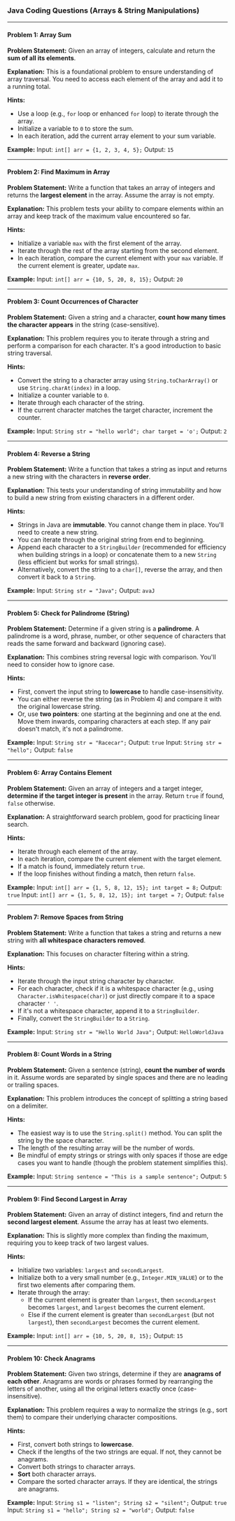 ### Java Coding Questions (Arrays & String Manipulations)

---

#### **Problem 1: Array Sum**

**Problem Statement:**
Given an array of integers, calculate and return the **sum of all its elements**.

**Explanation:**
This is a foundational problem to ensure understanding of array traversal. You need to access each element of the array and add it to a running total.

**Hints:**
* Use a loop (e.g., `for` loop or enhanced `for` loop) to iterate through the array.
* Initialize a variable to `0` to store the sum.
* In each iteration, add the current array element to your sum variable.

**Example:**
Input: `int[] arr = {1, 2, 3, 4, 5};`
Output: `15`

---

#### **Problem 2: Find Maximum in Array**

**Problem Statement:**
Write a function that takes an array of integers and returns the **largest element** in the array. Assume the array is not empty.

**Explanation:**
This problem tests your ability to compare elements within an array and keep track of the maximum value encountered so far.

**Hints:**
* Initialize a variable `max` with the first element of the array.
* Iterate through the rest of the array starting from the second element.
* In each iteration, compare the current element with your `max` variable. If the current element is greater, update `max`.

**Example:**
Input: `int[] arr = {10, 5, 20, 8, 15};`
Output: `20`

---

#### **Problem 3: Count Occurrences of Character**

**Problem Statement:**
Given a string and a character, **count how many times the character appears** in the string (case-sensitive).

**Explanation:**
This problem requires you to iterate through a string and perform a comparison for each character. It's a good introduction to basic string traversal.

**Hints:**
* Convert the string to a character array using `String.toCharArray()` or use `String.charAt(index)` in a loop.
* Initialize a counter variable to `0`.
* Iterate through each character of the string.
* If the current character matches the target character, increment the counter.

**Example:**
Input: `String str = "hello world"; char target = 'o';`
Output: `2`

---

#### **Problem 4: Reverse a String**

**Problem Statement:**
Write a function that takes a string as input and returns a new string with the characters in **reverse order**.

**Explanation:**
This tests your understanding of string immutability and how to build a new string from existing characters in a different order.

**Hints:**
* Strings in Java are **immutable**. You cannot change them in place. You'll need to create a new string.
* You can iterate through the original string from end to beginning.
* Append each character to a `StringBuilder` (recommended for efficiency when building strings in a loop) or concatenate them to a new `String` (less efficient but works for small strings).
* Alternatively, convert the string to a `char[]`, reverse the array, and then convert it back to a `String`.

**Example:**
Input: `String str = "Java";`
Output: `avaJ`

---

#### **Problem 5: Check for Palindrome (String)**

**Problem Statement:**
Determine if a given string is a **palindrome**. A palindrome is a word, phrase, number, or other sequence of characters that reads the same forward and backward (ignoring case).

**Explanation:**
This combines string reversal logic with comparison. You'll need to consider how to ignore case.

**Hints:**
* First, convert the input string to **lowercase** to handle case-insensitivity.
* You can either reverse the string (as in Problem 4) and compare it with the original lowercase string.
* Or, use **two pointers**: one starting at the beginning and one at the end. Move them inwards, comparing characters at each step. If any pair doesn't match, it's not a palindrome.

**Example:**
Input: `String str = "Racecar";`
Output: `true`
Input: `String str = "hello";`
Output: `false`

---

#### **Problem 6: Array Contains Element**

**Problem Statement:**
Given an array of integers and a target integer, **determine if the target integer is present** in the array. Return `true` if found, `false` otherwise.

**Explanation:**
A straightforward search problem, good for practicing linear search.

**Hints:**
* Iterate through each element of the array.
* In each iteration, compare the current element with the target element.
* If a match is found, immediately return `true`.
* If the loop finishes without finding a match, then return `false`.

**Example:**
Input: `int[] arr = {1, 5, 8, 12, 15}; int target = 8;`
Output: `true`
Input: `int[] arr = {1, 5, 8, 12, 15}; int target = 7;`
Output: `false`

---

#### **Problem 7: Remove Spaces from String**

**Problem Statement:**
Write a function that takes a string and returns a new string with **all whitespace characters removed**.

**Explanation:**
This focuses on character filtering within a string.

**Hints:**
* Iterate through the input string character by character.
* For each character, check if it is a whitespace character (e.g., using `Character.isWhitespace(char)`) or just directly compare it to a space character `' '`.
* If it's not a whitespace character, append it to a `StringBuilder`.
* Finally, convert the `StringBuilder` to a `String`.

**Example:**
Input: `String str = "Hello World Java";`
Output: `HelloWorldJava`

---

#### **Problem 8: Count Words in a String**

**Problem Statement:**
Given a sentence (string), **count the number of words** in it. Assume words are separated by single spaces and there are no leading or trailing spaces.

**Explanation:**
This problem introduces the concept of splitting a string based on a delimiter.

**Hints:**
* The easiest way is to use the `String.split()` method. You can split the string by the space character.
* The length of the resulting array will be the number of words.
* Be mindful of empty strings or strings with only spaces if those are edge cases you want to handle (though the problem statement simplifies this).

**Example:**
Input: `String sentence = "This is a sample sentence";`
Output: `5`

---

#### **Problem 9: Find Second Largest in Array**

**Problem Statement:**
Given an array of distinct integers, find and return the **second largest element**. Assume the array has at least two elements.

**Explanation:**
This is slightly more complex than finding the maximum, requiring you to keep track of two largest values.

**Hints:**
* Initialize two variables: `largest` and `secondLargest`.
* Initialize both to a very small number (e.g., `Integer.MIN_VALUE`) or to the first two elements after comparing them.
* Iterate through the array:
    * If the current element is greater than `largest`, then `secondLargest` becomes `largest`, and `largest` becomes the current element.
    * Else if the current element is greater than `secondLargest` (but not `largest`), then `secondLargest` becomes the current element.

**Example:**
Input: `int[] arr = {10, 5, 20, 8, 15};`
Output: `15`

---

#### **Problem 10: Check Anagrams**

**Problem Statement:**
Given two strings, determine if they are **anagrams of each other**. Anagrams are words or phrases formed by rearranging the letters of another, using all the original letters exactly once (case-insensitive).

**Explanation:**
This problem requires a way to normalize the strings (e.g., sort them) to compare their underlying character compositions.

**Hints:**
* First, convert both strings to **lowercase**.
* Check if the lengths of the two strings are equal. If not, they cannot be anagrams.
* Convert both strings to character arrays.
* **Sort** both character arrays.
* Compare the sorted character arrays. If they are identical, the strings are anagrams.

**Example:**
Input: `String s1 = "listen"; String s2 = "silent";`
Output: `true`
Input: `String s1 = "hello"; String s2 = "world";`
Output: `false`
